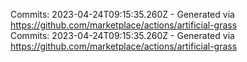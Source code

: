 Commits: 2023-04-24T09:15:35.260Z - Generated via https://github.com/marketplace/actions/artificial-grass
<br>
Commits: 2023-04-24T09:15:35.260Z - Generated via https://github.com/marketplace/actions/artificial-grass
<br>
